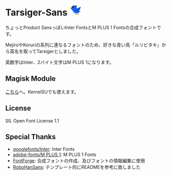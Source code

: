 # Tarsiger-Sans <img src="https://github.com/monefiera/Tarsiger-Sans/blob/main/Luribidaki.png" width="35px">

ちょっとProduct SansっぽいInter FontsとM PLUS 1 Fontsの合成フォントです。

MejiroやKoruriの系列に連なるフォントのため、好きな青い鳥「ルリビタキ」から英名を取ってTarsigerとしました。

英数字はInter、2バイト文字はM PLUS 1になります。

## Magisk Module
[こちら](https://github.com/monefiera/Tarsiger-Sans-Prime)へ。KernelSUでも使えます。

## License
SIL Open Font License 1.1

## Special Thanks
- [googlefonts/Inter](https://github.com/specimen/Inter): Inter Fonts
- [adobe-fonts/M PLUS 1](https://github.com/coz-m/MPLUS_FONTS): M PLUS 1 Fonts
- [FontForge](https://fontforge.org/): 合成フォントの作成、及びフォントの情報編集に使用
- [RoboHanSans](https://github.com/reindex-ot/RoboHanSans/): テンプレート的にREADMEを参考に致しました
